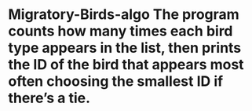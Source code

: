 # Migratory-Birds-algo The program counts how many times each bird type appears in the list, then prints the ID of the bird that appears most often choosing the smallest ID if there’s a tie.
